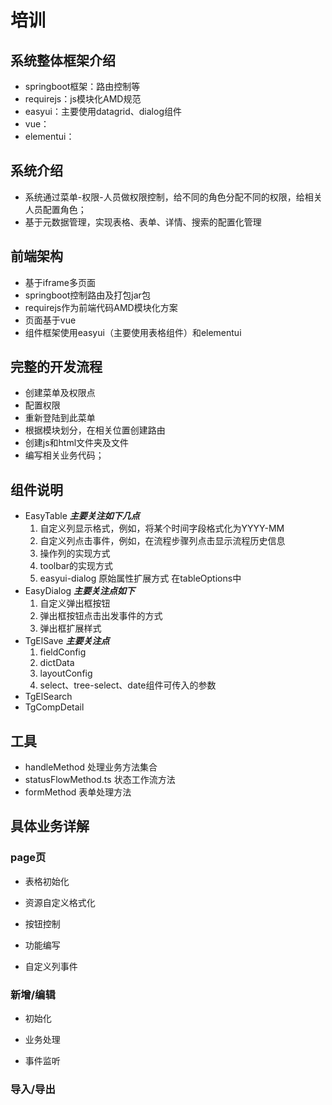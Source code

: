 # 培训
##  系统整体框架介绍

- springboot框架：路由控制等
- requirejs：js模块化AMD规范
- easyui：主要使用datagrid、dialog组件
- vue：
- elementui：

## 系统介绍

- 系统通过菜单-权限-人员做权限控制，给不同的角色分配不同的权限，给相关人员配置角色；
- 基于元数据管理，实现表格、表单、详情、搜索的配置化管理

## 前端架构

- 基于iframe多页面
- springboot控制路由及打包jar包
- requirejs作为前端代码AMD模块化方案
- 页面基于vue
- 组件框架使用easyui（主要使用表格组件）和elementui

## 完整的开发流程
- 创建菜单及权限点
- 配置权限
- 重新登陆到此菜单
- 根据模块划分，在相关位置创建路由
- 创建js和html文件夹及文件
- 编写相关业务代码；

## 组件说明
- EasyTable
  ***主要关注如下几点***
    1. 自定义列显示格式，例如，将某个时间字段格式化为YYYY-MM
    2. 自定义列点击事件，例如，在流程步骤列点击显示流程历史信息
    3. 操作列的实现方式
    4. toolbar的实现方式
    5. easyui-dialog 原始属性扩展方式 在tableOptions中
- EasyDialog
  ***主要关注点如下***
  	1. 自定义弹出框按钮
   	2. 弹出框按钮点击出发事件的方式
   	3. 弹出框扩展样式
- TgElSave
  ***主要关注点***
    1. fieldConfig
    2. dictData
    3. layoutConfig
    4. select、tree-select、date组件可传入的参数
- TgElSearch
- TgCompDetail

## 工具
- handleMethod		 	处理业务方法集合
- statusFlowMethod.ts	    状态工作流方法
- formMethod		       表单处理方法

## 具体业务详解
### page页
- 表格初始化
    
- 资源自定义格式化

- 按钮控制

- 功能编写


- 自定义列事件


### 新增/编辑
- 初始化

- 业务处理


- 事件监听


### 导入/导出



